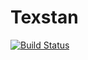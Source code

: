 # Texstan

[![Build Status](https://github.com/pjabardo/Texstan.jl/actions/workflows/CI.yml/badge.svg?branch=main)](https://github.com/pjabardo/Texstan.jl/actions/workflows/CI.yml?query=branch%3Amain)

